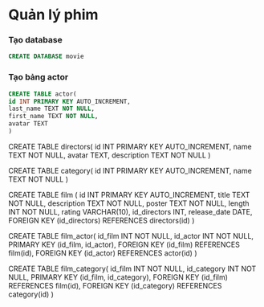 # Quản lý phim #
### Tạo database ##
```sql
CREATE DATABASE movie
```

### Tạo bảng actor ###
```sql
CREATE TABLE actor(
id INT PRIMARY KEY AUTO_INCREMENT,
last_name TEXT NOT NULL,
first_name TEXT NOT NULL,
avatar TEXT
)
```
CREATE TABLE directors(
id INT PRIMARY KEY AUTO_INCREMENT,
name TEXT NOT NULL,
avatar TEXT,
description TEXT NOT NULL
)

CREATE TABLE category(
id INT PRIMARY KEY AUTO_INCREMENT,
name TEXT NOT NULL
)

CREATE TABLE film (
id INT PRIMARY KEY AUTO_INCREMENT,
title TEXT NOT NULL,
description TEXT NOT NULL,
poster TEXT NOT NULL,
length INT NOT NULL,
rating VARCHAR(10),
id_directors INT,
release_date DATE,
FOREIGN KEY (id_directors) REFERENCES directors(id)
)

CREATE TABLE film_actor(
id_film INT NOT NULL,
id_actor INT NOT NULL,
PRIMARY KEY (id_film, id_actor),
FOREIGN KEY (id_film) REFERENCES film(id),
FOREIGN KEY (id_actor) REFERENCES actor(id)
)

CREATE TABLE film_category(
id_film INT NOT NULL,
id_category INT NOT NULL,
PRIMARY KEY (id_film, id_category),
FOREIGN KEY (id_film) REFERENCES film(id),
FOREIGN KEY (id_category) REFERENCES category(id)
)





